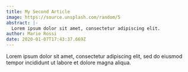 ```yaml
---
title: My Second Article
image: https://source.unsplash.com/random/5
abstract: |-
  Lorem ipsum dolor sit amet, consectetur adipiscing elit.
author: Mario Rossi
date: 2020-01-07T17:43:37.669Z
---
```


Lorem ipsum dolor sit amet, consectetur adipiscing elit, sed do eiusmod tempor incididunt ut labore et dolore magna aliqua.